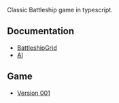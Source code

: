 Classic Battleship game in typescript.  

## Documentation

- [BattleshipGrid](docs/BattleshipGrid.md)
- [AI](docs/ai/index.md)

## Game

- [Version 001](game/version_001/index.html)